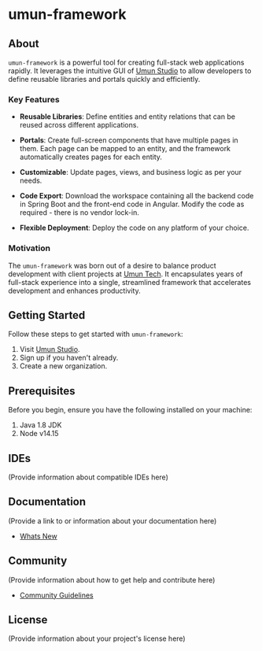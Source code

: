 # umun-framework

## About

`umun-framework` is a powerful tool for creating full-stack web applications rapidly. It leverages the intuitive GUI of [Umun Studio](https://studio.umun.in) to allow developers to define reusable libraries and portals quickly and efficiently.

### Key Features

- **Reusable Libraries**: Define entities and entity relations that can be reused across different applications.

- **Portals**: Create full-screen components that have multiple pages in them. Each page can be mapped to an entity, and the framework automatically creates pages for each entity.

- **Customizable**: Update pages, views, and business logic as per your needs.

- **Code Export**: Download the workspace containing all the backend code in Spring Boot and the front-end code in Angular. Modify the code as required - there is no vendor lock-in.

- **Flexible Deployment**: Deploy the code on any platform of your choice.

### Motivation

The `umun-framework` was born out of a desire to balance product development with client projects at [Umun Tech](https://www.umun.in). It encapsulates years of full-stack experience into a single, streamlined framework that accelerates development and enhances productivity.

## Getting Started

Follow these steps to get started with `umun-framework`:

1. Visit [Umun Studio](https://studio.umun.in).
2. Sign up if you haven't already.
3. Create a new organization.

## Prerequisites

Before you begin, ensure you have the following installed on your machine:

1. Java 1.8 JDK
2. Node v14.15

## IDEs

(Provide information about compatible IDEs here)

## Documentation

(Provide a link to or information about your documentation here)
* [Whats New](./whats_new.md)

## Community

(Provide information about how to get help and contribute here)
* [Community Guidelines](./COMMUNITY_GUIDELINES.md)

## License

(Provide information about your project's license here)
